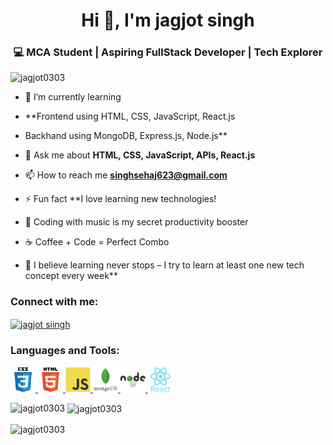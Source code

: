 <h1 align="center">Hi 👋, I'm jagjot singh</h1>
<h3 align="center">💻 MCA Student | Aspiring FullStack Developer | Tech Explorer</h3>

<p align="left"> <img src="https://komarev.com/ghpvc/?username=jagjot0303&label=Profile%20views&color=0e75b6&style=flat" alt="jagjot0303" /> </p>


- 🌱 I’m currently learning
-  **Frontend using HTML, CSS, JavaScript, React.js
-   Backhand using MongoDB, Express.js, Node.js**

- 💬 Ask me about **HTML, CSS, JavaScript, APIs, React.js**

- 📫 How to reach me **singhsehaj623@gmail.com**

- ⚡ Fun fact **I love learning new technologies!
-  🎵 Coding with music is my secret productivity booster
-   ☕ Coffee + Code = Perfect Combo
-   🌱 I believe learning never stops – I try to learn at least one new tech concept every week**

<h3 align="left">Connect with me:</h3>
<p align="left">
<a href="https://linkedin.com/in/jagjot siingh" target="blank"><img align="center" src="https://raw.githubusercontent.com/rahuldkjain/github-profile-readme-generator/master/src/images/icons/Social/linked-in-alt.svg" alt="jagjot siingh" height="30" width="40" /></a>
</p>

<h3 align="left">Languages and Tools:</h3>
<p align="left"> <a href="https://www.w3schools.com/css/" target="_blank" rel="noreferrer"> <img src="https://raw.githubusercontent.com/devicons/devicon/master/icons/css3/css3-original-wordmark.svg" alt="css3" width="40" height="40"/> </a> <a href="https://www.w3.org/html/" target="_blank" rel="noreferrer"> <img src="https://raw.githubusercontent.com/devicons/devicon/master/icons/html5/html5-original-wordmark.svg" alt="html5" width="40" height="40"/> </a> <a href="https://developer.mozilla.org/en-US/docs/Web/JavaScript" target="_blank" rel="noreferrer"> <img src="https://raw.githubusercontent.com/devicons/devicon/master/icons/javascript/javascript-original.svg" alt="javascript" width="40" height="40"/> </a> <a href="https://www.mongodb.com/" target="_blank" rel="noreferrer"> <img src="https://raw.githubusercontent.com/devicons/devicon/master/icons/mongodb/mongodb-original-wordmark.svg" alt="mongodb" width="40" height="40"/> </a> <a href="https://nodejs.org" target="_blank" rel="noreferrer"> <img src="https://raw.githubusercontent.com/devicons/devicon/master/icons/nodejs/nodejs-original-wordmark.svg" alt="nodejs" width="40" height="40"/> </a> <a href="https://reactjs.org/" target="_blank" rel="noreferrer"> <img src="https://raw.githubusercontent.com/devicons/devicon/master/icons/react/react-original-wordmark.svg" alt="react" width="40" height="40"/> </a> </p>

<p><img align="left" src="https://github-readme-stats.vercel.app/api/top-langs?username=jagjot0303&show_icons=true&locale=en&layout=compact" alt="jagjot0303" /></p>

<p>&nbsp;<img align="center" src="https://github-readme-stats.vercel.app/api?username=jagjot0303&show_icons=true&locale=en" alt="jagjot0303" /></p>

<p><img align="center" src="https://github-readme-streak-stats.herokuapp.com/?user=jagjot0303&" alt="jagjot0303" /></p>
